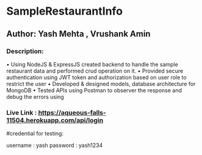 
# SampleRestaurantInfo
## Author: Yash Mehta , Vrushank Amin 

### Description:

•	Using NodeJS & ExpressJS created backend to handle the sample restaurant data and performed crud operation on it.
•	Provided secure authentication using JWT token and authorization based on user role to restrict the user
•	Developed & designed models, database architecture for MongoDB
•	Tested APIs using Postman to observer the response and debug the errors using


### Live Link : https://aqueous-falls-11504.herokuapp.com/api/login

#credential for testing:

username : yash
password : yash1234


